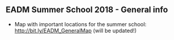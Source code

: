 ## EADM Summer School 2018 - General info

- Map with important locations for the summer school: http://bit.ly/EADM_GeneralMap (will be updated!)
